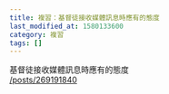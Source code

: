 ```yaml
---
title: 複習：基督徒接收媒體訊息時應有的態度
last_modified_at: 1580133600
category: 複習
tags: []
---
```


<p>基督徒接收媒體訊息時應有的態度<br/>
<a href="/posts/269191840" target="_blank">/posts/269191840</a></p>
<p> </p>
